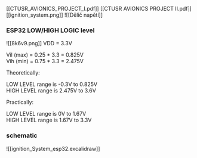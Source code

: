 [[CTUSR_AVIONICS_PROJECT_I.pdf]]
[[CTUSR AVIONICS PROJECT II.pdf]]
[[ignition_system.png]]
![[Dělič napětí]]

### ESP32 LOW/HIGH LOGIC level
![[8k6v9.png]]
VDD = 3.3V

Vil (max) = 0.25 * 3.3 = 0.825V  
Vih (min) = 0.75 * 3.3 = 2.475V

Theoretically:

LOW LEVEL range is -0.3V to 0.825V  
HIGH LEVEL range is 2.475V to 3.6V

Practically:

LOW LEVEL range is 0V to 1.67V  
HIGH LEVEL range is 1.67V to 3.3V

### schematic
![[ignition_System_esp32.excalidraw]]